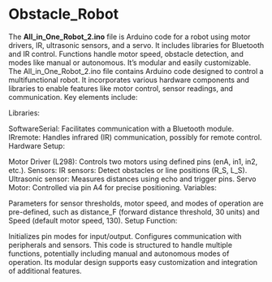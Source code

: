 # Obstacle_Robot
The **All_in_One_Robot_2.ino** file is Arduino code for a robot using motor drivers, IR, ultrasonic sensors, and a servo. It includes libraries for Bluetooth and IR control. Functions handle motor speed, obstacle detection, and modes like manual or autonomous. It’s modular and easily customizable.
The All_in_One_Robot_2.ino file contains Arduino code designed to control a multifunctional robot. It incorporates various hardware components and libraries to enable features like motor control, sensor readings, and communication. Key elements include:

Libraries:

SoftwareSerial: Facilitates communication with a Bluetooth module.
IRremote: Handles infrared (IR) communication, possibly for remote control.
Hardware Setup:

Motor Driver (L298): Controls two motors using defined pins (enA, in1, in2, etc.).
Sensors:
IR sensors: Detect obstacles or line positions (R_S, L_S).
Ultrasonic sensor: Measures distances using echo and trigger pins.
Servo Motor: Controlled via pin A4 for precise positioning.
Variables:

Parameters for sensor thresholds, motor speed, and modes of operation are pre-defined, such as distance_F (forward distance threshold, 30 units) and Speed (default motor speed, 130).
Setup Function:

Initializes pin modes for input/output.
Configures communication with peripherals and sensors.
This code is structured to handle multiple functions, potentially including manual and autonomous modes of operation. Its modular design supports easy customization and integration of additional features.
